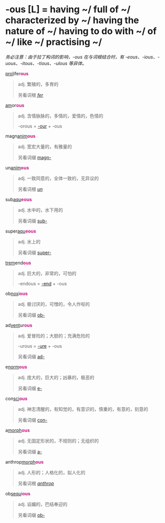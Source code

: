 # -ous [L] = having ~/ full of ~/ characterized by ~/ having the nature of ~/ having to do with ~/ of ~/ like ~/ practising ~/

*务必注意：由于拉丁构词的影响，-ous 在与词根结合时，有 -eous、-ious、-uous、-itous、-tious、-ulous 等异体。*

[prol](_prol_.md)ifer<b style="color: #C71585;">ous</b>
> adj. 繁殖的，多育的
>
> 另看词根 [_fer_](_fer_.md)

[am](_am_.md)or<b style="color: #C71585;">ous</b>
> adj. 含情脉脉的，多情的，爱情的，色情的
>
> -orous = [-our](-our.md) + -ous

magn[anim](_anim_.md)<b style="color: #C71585;">ous</b>
> adj. 宽宏大量的，有雅量的
>
> 另看词缀 [magn-](magn-.md)

un[anim](_anim_.md)<b style="color: #C71585;">ous</b>
> adj. 一致同意的，全体一致的，无异议的
>
> 另看词根 [_un_](_un_.md)

sub[aqu](_aqu_.md)<b style="color: #C71585;">eous</b>
> adj. 水中的，水下用的
>
> 另看词缀 [sub-](sub-.md)

super[aqu](_aqu_.md)<b style="color: #C71585;">eous</b>
> adj. 水上的
>
> 另看词缀 [super-](super-.md)

[trem](_trem_.md)end<b style="color: #C71585;">ous</b>
> adj. 巨大的，非常的，可怕的
>
> -endous = [-end](-end.md) + -ous

ob[nox](_noc_.md)i<b style="color: #C71585;">ous</b>
> adj. 极讨厌的，可憎的，令人作呕的
>
> 另看词缀 [ob-](ob-.md)

ad[vent](_ven_.md)ur<b style="color: #C71585;">ous</b>
> adj. 爱冒险的；大胆的；充满危险的
>
> -urous = [-ure](-ure.md) + -ous
>
> 另看词缀 [ad-](ad-.md)

e[norm](_norm_.md)<b style="color: #C71585;">ous</b>
> adj. 庞大的，巨大的；凶暴的，极恶的
>
> 另看词缀 [e-](ex-.md)

con[sci](_sci_.md)<b style="color: #C71585;">ous</b>
> adj. 神志清醒的，有知觉的，有意识的，慎重的，有意的，刻意的
>
> 另看词缀 [con-](com-.md)

a[morph](_morph_.md)<b style="color: #C71585;">ous</b>
> adj. 无固定形状的，不规则的；无组织的
>
> 另看词缀 [a-](a-.2.md)

anthrop[morph](_morph_.md)<b style="color: #C71585;">ous</b>
> adj. 人形的；人格化的，拟人化的
>
> 另看词根 [_anthrop_](_anthrop_.md)

ob[sequ](_sequ_.md)i<b style="color: #C71585;">ous</b>
> adj. 谄媚的，巴结奉迎的
>
> 另看词缀 [ob-](ob-.md)